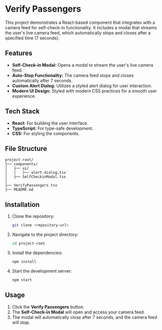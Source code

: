 # Verify Passengers

This project demonstrates a React-based component that integrates with a camera feed for self-check-in functionality. It includes a modal that streams the user's live camera feed, which automatically stops and closes after a specified time (7 seconds).

## Features

- **Self-Check-in Modal:** Opens a modal to stream the user's live camera feed.
- **Auto-Stop Functionality:** The camera feed stops and closes automatically after 7 seconds.
- **Custom Alert Dialog:** Utilizes a styled alert dialog for user interaction.
- **Modern UI Design:** Styled with modern CSS practices for a smooth user experience.

## Tech Stack

- **React:** For building the user interface.
- **TypeScript:** For type-safe development.
- **CSS:** For styling the components.

## File Structure

```
project-root/
├── components/
│   ├── ui/
│   │   ├── alert-dialog.tsx
│   ├── SelfCheckinModal.tsx
│
├── VerifyPassengers.tsx
├── README.md
```

## Installation

1. Clone the repository:
   ```bash
   git clone <repository-url>
   ```

2. Navigate to the project directory:
   ```bash
   cd project-root
   ```

3. Install the dependencies:
   ```bash
   npm install
   ```

4. Start the development server:
   ```bash
   npm start
   ```

## Usage

1. Click the **Verify Passengers** button.
2. The **Self-Check-in Modal** will open and access your camera feed.
3. The modal will automatically close after 7 seconds, and the camera feed will stop.
